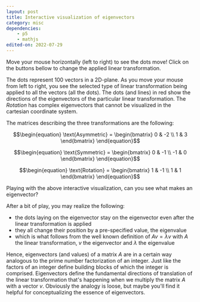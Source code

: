 ```yaml
---
layout: post
title: Interactive visualization of eigenvectors
category: misc
dependencies:
    - p5
    - mathjs
edited-on: 2022-07-29
---
```

Move your mouse horizontally (left to right) to see the dots move! Click on the buttons bellow to change the applied linear transformation.

<div id="sketch-holder">
    <div id="sketch">
    <script type="text/javascript" src="assets/js/eigen_sketch.js"></script>
    </div>
</div>

The dots represent 100 vectors in a 2D-plane. As you move your mouse from left to right, you see the selected type of linear transformation being applied to all the vectors (all the dots). The dots (and lines) in red show the directions of the eigenvectors of the particular linear transformation. The *Rotation* has complex eigenvectors that cannot be visualized in the cartesian coordinate system.

The matrices describing the three transformations are the following:

$$\begin{equation}
\text{Asymmetric} = 
    \begin{bmatrix}
    0 & -2 \\ 
    1 & 3
    \end{bmatrix}
\end{equation}$$

$$\begin{equation}
\text{Symmetric} = 
    \begin{bmatrix}
    0 & -1 \\ 
    -1 & 0
    \end{bmatrix}
\end{equation}$$

$$\begin{equation}
\text{Rotation} = 
    \begin{bmatrix}
    1 & -1 \\ 
    1 & 1
    \end{bmatrix}
\end{equation}$$

Playing with the above interactive visualization, can you see what makes an eigenvector?

After a bit of play, you may realize the following:
 - the dots laying on the eigenvector stay on the eigenvector even after the linear transformation is applied
 - they all change their position by a pre-specified value, the eigenvalue
 - which is what follows from the well known definition of $Av = \lambda v$ with $A$ the linear transformation, $v$ the eigenvector and $\lambda$ the eigenvalue

Hence, eigenvectors (and values) of a matrix $A$ are in a certain way analogous to the prime number factorization of an integer. Just like the factors of an integer define building blocks of which the integer is comprised. Eigenvectors define the fundamental directions of translation of the linear transformation that's happening when we multiply the matrix $A$ with a vector $v$. Obviously the analogy is loose, but maybe you'll find it helpful for conceptualizing the essence of eigenvectors.